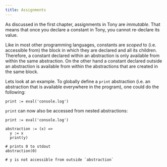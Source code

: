 ```yaml
---
title: Assignments
---
```


As discussed in the first chapter, assignments in Tony are _immutable_. That means that once you declare a constant in Tony, you cannot re-declare its value.

Like in most other programming languages, constants are _scoped_ to (i.e. accessible from) the block in which they are declared and all its children. Therefore, a constant declared within an abstraction is only available from within the same abstraction. On the other hand a constant declared outside an abstraction is available from within the abstractions that are created in the same block.

Lets look at an example. To globally define a `print` abstraction (i.e. an abstraction that is available everywhere in the program), one could do the following:

```tn
print := eval('console.log')
```

`print` can now also be accessed from nested abstractions:

```tn
print := eval('console.log')

abstraction := (x) =>
  y := x
  print(y)

# prints 0 to stdout
abstraction(0)

# y is not accessible from outside `abstraction`
```
